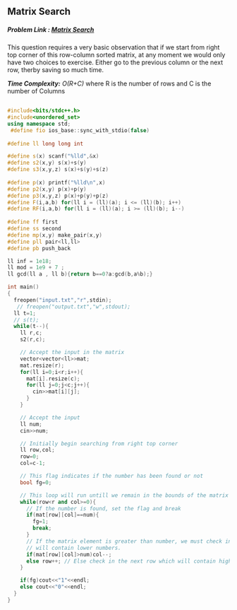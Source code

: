## Matrix Search
##### Problem Link : [Matrix Search](https://hack.codingblocks.com/contests/c/126/705)  

This question requires a very basic observation that if we start from right top corner of this row-column sorted matrix, at any moment we would only have two choices to exercise. Either go to the previous column or the next row, therby saving so much time.

_**Time Complexity:** O(R+C)_ where R is the number of rows and C is the number of Columns

```C++
	
#include<bits/stdc++.h>
#include<unordered_set>
using namespace std;
 #define fio ios_base::sync_with_stdio(false)
 
#define ll long long int

#define s(x) scanf("%lld",&x)
#define s2(x,y) s(x)+s(y)
#define s3(x,y,z) s(x)+s(y)+s(z)
 
#define p(x) printf("%lld\n",x)
#define p2(x,y) p(x)+p(y)
#define p3(x,y,z) p(x)+p(y)+p(z)
#define F(i,a,b) for(ll i = (ll)(a); i <= (ll)(b); i++)
#define RF(i,a,b) for(ll i = (ll)(a); i >= (ll)(b); i--)
 
#define ff first
#define ss second
#define mp(x,y) make_pair(x,y)
#define pll pair<ll,ll>
#define pb push_back

ll inf = 1e18;
ll mod = 1e9 + 7 ;
ll gcd(ll a , ll b){return b==0?a:gcd(b,a%b);}

int main()
{
  freopen("input.txt","r",stdin);
   // freopen("output.txt","w",stdout);
  ll t=1;
  // s(t);
  while(t--){
    ll r,c;
    s2(r,c);

    // Accept the input in the matrix
    vector<vector<ll>>mat;
    mat.resize(r);
    for(ll i=0;i<r;i++){
      mat[i].resize(c);
      for(ll j=0;j<c;j++){
        cin>>mat[i][j];
      }
    }

    // Accept the input 
    ll num;
    cin>>num;

    // Initially begin searching from right top corner
    ll row,col;
    row=0;
    col=c-1;

    // This flag indicates if the number has been found or not
    bool fg=0;

    // This loop will run untill we remain in the bounds of the matrix
    while(row<r and col>=0){
      // If the number is found, set the flag and break
      if(mat[row][col]==num){
        fg=1;
        break;
      }
      // If the matrix element is greater than number, we must check in the previous column as that
      // will contain lower numbers.
      if(mat[row][col]>num)col--;
      else row++; // Else check in the next row which will contain higher numbers.
    }

    if(fg)cout<<"1"<<endl;
    else cout<<"0"<<endl;
  }
}	
```
